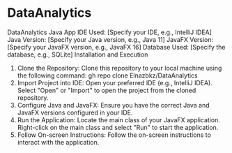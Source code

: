 # DataAnalytics
 DataAnalytics Java App
 IDE Used: [Specify your IDE, e.g., IntelliJ IDEA]
 Java Version: [Specify your Java version, e.g., Java 11]
 JavaFX Version: [Specify your JavaFX version, e.g., JavaFX 16]
 Database Used: [Specify the database, e.g., SQLite]
 Installation and Execution
 1. Clone the Repository:
 Clone this repository to your local machine using the following command:
 gh repo clone Elnazbkz/DataAnalytics
2. Import Project into IDE:
Open your preferred IDE (e.g., IntelliJ IDEA).
Select "Open" or "Import" to open the project from the cloned repository.
3. Configure Java and JavaFX:
Ensure you have the correct Java and JavaFX versions configured in your IDE.
4. Run the Application:
Locate the main class of your JavaFX application.
Right-click on the main class and select "Run" to start the application.
5. Follow On-screen Instructions:
Follow the on-screen instructions to interact with the application.
